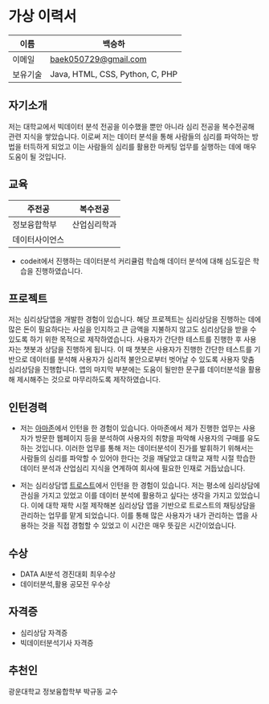 
# 가상 이력서

| 이름    | 백승하 |
|---------|-------------------------|
| 이메일  | baek050729@gmail.com |
| 보유기술 | Java, HTML, CSS, Python, C, PHP |

## 자기소개

저는 대학교에서 빅데이터 분석 전공을 이수했을 뿐만 아니라 심리 전공을 복수전공해 관련 지식을 쌓았습니다. 이로써 저는 데이터 분석을 통해 사람들의 심리를 파악하는 방법을 터득하게 되었고 이는 사람들의 심리를 활용한 마케팅 업무를 실행하는 데에 매우 도움이 될 것입니다.

## 교육

| 주전공       | 복수전공  |
|--------------| ----------|
|정보융합학부  |산업심리학과|
|데이터사이언스|            |

- codeit에서 진행하는 데이터분석 커리큘럼 학습해 데이터 분석에 대해 심도깊은 학습을 진행하였습니다. 

## 프로젝트

 저는 심리상담앱을 개발한 경험이 있습니다. 해당 프로젝트는 심리상담을 진행하는 데에 많은 돈이 필요하다는 사실을 인지하고 큰 금액을 지불하지 않고도 심리상담을 받을 수 있도록 하기 위한 목적으로 제작하였습니다. 사용자가 간단한 테스트를 진행한 후 사용자는 챗봇과 상담을 진행하게 됩니다. 이 때 챗봇은 사용자가 진행한 간단한 테스트를 기반으로 데이터를 분석해 사용자가 심리적 불안으로부터 벗어날 수 있도록 사용자 맞춤 심리상담을 진행합니다. 앱의 마지막 부분에는 도움이 될만한 문구를 데이터분석을 활용해 제시해주는 것으로 마무리하도록 제작하였습니다.

## 인턴경력

- 저는 [아마존](https://www.amazon.com/)에서 인턴을 한 경험이 있습니다. 아마존에서 제가 진행한 업무는 사용자가 방문한 웹페이지 등을 분석하여 사용자의 취향을 파악해 사용자의 구매를 유도하는 것입니다. 이러한 업무를 통해 저는 데이터분석이 진가를 발휘하기 위해서는 사람들의 심리를 파악할 수 있어야 한다는 것을 깨달았고 대학교 재학 시절 학습한 데이터 분석과 산업심리 지식을 연계하여 회사에 필요한 인재로 거듭났습니다. 

- 저는 심리상담앱 [트로스트](https://trost.co.kr/)에서 인턴을 한 경험이 있습니다. 저는 평소에 심리상담에 관심을 가지고 있었고 이를 데이터 분석에 활용하고 싶다는 생각을 가지고 있었습니다. 이에 대학 재학 시절 제작해본 심리상담 앱을 기반으로 트로스트의 채팅상담을 관리하는 업무를 맡게 되었습니다. 이를 통해 많은 사용자가 내가 관리하는 앱을 사용하는 것을 직접 경험할 수 있었고 이 시간은 매우 뜻깊은 시간이었습니다.

## 수상
* DATA AI분석 경진대회 최우수상
* 데이터분석,활용 공모전 우수상

## 자격증
- 심리상담 자격증
- 빅데이터분석기사 자격증

## 추천인
광운대학교 정보융합학부 박규동 교수

